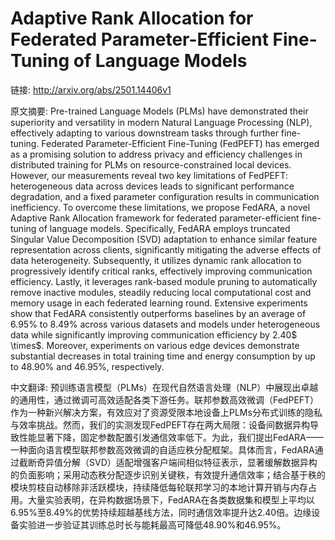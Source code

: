 # Adaptive Rank Allocation for Federated Parameter-Efficient Fine-Tuning of Language Models

链接: http://arxiv.org/abs/2501.14406v1

原文摘要:
Pre-trained Language Models (PLMs) have demonstrated their superiority and
versatility in modern Natural Language Processing (NLP), effectively adapting
to various downstream tasks through further fine-tuning. Federated
Parameter-Efficient Fine-Tuning (FedPEFT) has emerged as a promising solution
to address privacy and efficiency challenges in distributed training for PLMs
on resource-constrained local devices. However, our measurements reveal two key
limitations of FedPEFT: heterogeneous data across devices leads to significant
performance degradation, and a fixed parameter configuration results in
communication inefficiency. To overcome these limitations, we propose FedARA, a
novel Adaptive Rank Allocation framework for federated parameter-efficient
fine-tuning of language models. Specifically, FedARA employs truncated Singular
Value Decomposition (SVD) adaptation to enhance similar feature representation
across clients, significantly mitigating the adverse effects of data
heterogeneity. Subsequently, it utilizes dynamic rank allocation to
progressively identify critical ranks, effectively improving communication
efficiency. Lastly, it leverages rank-based module pruning to automatically
remove inactive modules, steadily reducing local computational cost and memory
usage in each federated learning round. Extensive experiments show that FedARA
consistently outperforms baselines by an average of 6.95% to 8.49% across
various datasets and models under heterogeneous data while significantly
improving communication efficiency by 2.40$ \times$. Moreover, experiments on
various edge devices demonstrate substantial decreases in total training time
and energy consumption by up to 48.90% and 46.95%, respectively.

中文翻译:
预训练语言模型（PLMs）在现代自然语言处理（NLP）中展现出卓越的通用性，通过微调可高效适配各类下游任务。联邦参数高效微调（FedPEFT）作为一种新兴解决方案，有效应对了资源受限本地设备上PLMs分布式训练的隐私与效率挑战。然而，我们的实测发现FedPEFT存在两大局限：设备间数据异构导致性能显著下降，固定参数配置引发通信效率低下。为此，我们提出FedARA——一种面向语言模型联邦参数高效微调的自适应秩分配框架。具体而言，FedARA通过截断奇异值分解（SVD）适配增强客户端间相似特征表示，显著缓解数据异构的负面影响；采用动态秩分配逐步识别关键秩，有效提升通信效率；结合基于秩的模块剪枝自动移除非活跃模块，持续降低每轮联邦学习的本地计算开销与内存占用。大量实验表明，在异构数据场景下，FedARA在各类数据集和模型上平均以6.95%至8.49%的优势持续超越基线方法，同时通信效率提升达2.40倍。边缘设备实验进一步验证其训练总时长与能耗最高可降低48.90%和46.95%。
